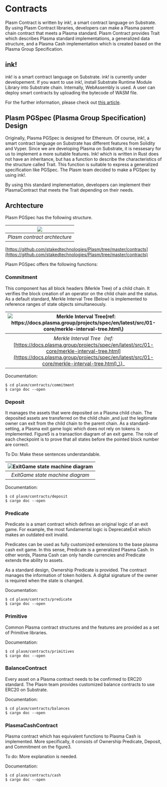 # Contracts

Plasm Contract is written by ink!, a smart contract language on Substrate. By using Plasm Contract libraries, developers can make a Plasma parent chain contract that meets a Plasma standard. Plasm Contract provides Trait which describes Plasma standard implementations, a generalized data structure, and a Plasma Cash implementation which is created based on the Plasma Group Specification.

## ink!

ink! is a smart contract language on Substrate. ink! is currently under developement. If you want to use ink!, install Substrate Runtime Module Library into Substrate chain. Internally, WebAssembly is used. A user can deploy smart contracts by uploading the bytecode of WASM file.

For the further information, please check out [this article](https://substrate.dev/docs/en/next/contracts/faq#ink).

## Plasm PGSpec \(Plasma Group Specification\) Design

Originally, Plasma PGSpec is designed for Ethereum. Of course, ink!, a smart contract language on Substrate has different features from Solidity and Vyper. Since we are developing Plasma on Substrate, it is nessesary for us to implement a more suitable features. Ink! which is written in Rust does not have an inheritance, but has a function to describe the characteristics of the structure called Trait. This function is suitable to express a generalized specification like PGSpec. The Plasm team decided to make a PGSpec by using ink!.

By using this standard implementation, developers can implement their PlasmaContract that meets the Trait depending on their needs.

## Archtecture

Plasm PGSpec has the following structure.

| ![](https://user-images.githubusercontent.com/6259384/64493921-4cc4d580-d2c1-11e9-9e0b-f0e546be9ae6.png) |
| :---: |
| _Plasm contract archtecture_ |

[https://github.com/stakedtechnologies/Plasm/tree/master/contracts](https://github.com/stakedtechnologies/Plasm/tree/master/contracts)

Plasm PGSpec offers the following functions:

### Commitment

This component has all block headers \(Merkle Tree\) of a child chain. It verifies the block creation of an operator on the child chain and the status. As a default standard, Merkle Interval Tree \(Below\) is implemented to reference ranges of state objects simultaneously.

| ![Merkle Interval Tree\(ref: https://docs.plasma.group/projects/spec/en/latest/src/01-core/merkle-interval-tree.html\)](https://user-images.githubusercontent.com/6259384/64493987-2b181e00-d2c2-11e9-8936-e78c00f767c9.png) |
| :---: |
| _Merkle Interval Tree（ref:_ [https://docs.plasma.group/projects/spec/en/latest/src/01-core/merkle-interval-tree.html](https://docs.plasma.group/projects/spec/en/latest/src/01-core/merkle-interval-tree.html)_\)_ |

Documentation:

```text
$ cd plasm/contracts/commitment
$ cargo doc --open
```

### Deposit

It manages the assets that were deposited on a Plasma child chain. The deposited assets are transferred on the child chain ,and just the legitimate owner can exit from the child chain to the parent chain. As a standard-setting, a Plasma exit game logic which does not rely on tokens is implemented. Figure5 is a transaction diagram of an exit game. The role of each checkpoint is to prove that all states before the pointed block number are correct.

To Do: Make these sentences understandable.

| ![ExitGame state machine diagram](https://user-images.githubusercontent.com/6259384/64494002-56027200-d2c2-11e9-8b05-7e09acec461e.png) |
| :---: |
| _ExitGame state machine diagram_ |

Documentation:

```text
$ cd plasm/contracts/deposit
$ cargo doc --open
```

### Predicate

Predicate is a smart contract which defines an original logic of an exit game. For example, the most fundamental logic is DeprecateExit which makes an outdated exit invalid.

Predicates can be used as fully customized extensions to the base plasma cash exit game. In this sense, Predicate is a generalized Plasma Cash. In other words, Plasma Cash can only handle currencies and Predicate extends the ability to assets.

As a standard design, Ownership Predicate is provided. The contract manages the information of token holders. A digital signature of the owner is required when the state is changed.

Documentation:

```text
$ cd plasm/contracts/predicate
$ cargo doc --open
```

### Primitive

Common Plasma contract structures and the features are provided as a set of Primitive libraries.

Documentation:

```text
$ cd plasm/contracts/primitives
$ cargo doc --open
```

### BalanceContract

Every asset on a Plasma contract needs to be confirmed to ERC20 standard. The Plasm team provides customized balance contracts to use ERC20 on Substrate.

Documentation:

```text
$ cd plasm/contracts/balances
$ cargo doc --open
```

### PlasmaCashContract

Plasma contract which has equivalent functions to Plasma Cash is implemented. More specifically, it consists of Ownership Predicate, Deposit, and Commitment on the figure3.

To do: More explanation is needed.

Documentation:

```text
$ cd plasm/contracts/cash
$ cargo doc --open
```

